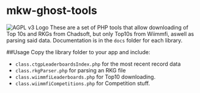 # mkw-ghost-tools
![AGPL v3 Logo](https://www.gnu.org/graphics/agplv3-155x51.png "This software is licensed under the AGPL v3 License.")
These are a set of PHP tools that allow downloading of Top 10s and RKGs from Chadsoft, but only Top10s from Wiimmfi, aswell as parsing said data.
Documentation is in the `docs` folder for each library.

##Usage
Copy the library folder to your app and include:
- `class.ctgpLeaderboardsIndex.php` for the most recent record data
- `class.rkgParser.php` for parsing an RKG file
- `class.wiimmfiLeaderboards.php` for Top10 downloading.
- `class.wiimmfiCompetitions.php` for Competition stuff.